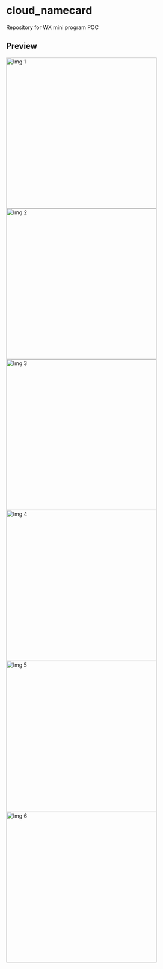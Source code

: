 # cloud_namecard
Repository for WX mini program POC

## Preview

<p float="left";>
	<img src="https://github.com/songlin81/cloud_namecard/blob/master/screens/1.png" alt="Img 1" width="400"/>
	<img src="https://github.com/songlin81/cloud_namecard/blob/master/screens/2.png" alt="Img 2" width="400"/>
	<img src="https://github.com/songlin81/cloud_namecard/blob/master/screens/3.png" alt="Img 3" width="400"/>
	<img src="https://github.com/songlin81/cloud_namecard/blob/master/screens/4.png" alt="Img 4" width="400"/>
	<img src="https://github.com/songlin81/cloud_namecard/blob/master/screens/5.png" alt="Img 5" width="400"/>
	<img src="https://github.com/songlin81/cloud_namecard/blob/master/screens/6.png" alt="Img 6" width="400"/>
</p>
